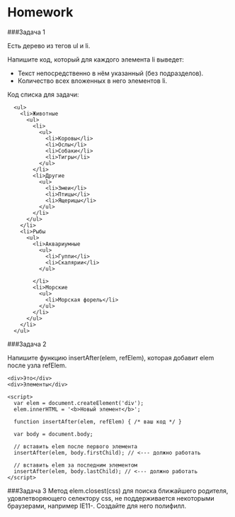 # Homework 

###Задача 1 

Есть дерево из тегов ul и li.

Напишите код, который для каждого элемента li выведет:
* Текст непосредственно в нём указанный (без подразделов).
* Количество всех вложенных в него элементов li.

Код списка для задачи: 
```
  <ul>
    <li>Животные
      <ul>
        <li>
          <ul>
            <li>Коровы</li>
            <li>Ослы</li>
            <li>Собаки</li>
            <li>Тигры</li>
          </ul>
        </li>
        <li>Другие
          <ul>
            <li>Змеи</li>
            <li>Птицы</li>
            <li>Ящерицы</li>
          </ul>
        </li>
      </ul>
    </li>
    <li>Рыбы
      <ul>
        <li>Аквариумные
          <ul>
            <li>Гуппи</li>
            <li>Скалярии</li>
          </ul>

        </li>
        <li>Морские
          <ul>
            <li>Морская форель</li>
          </ul>
        </li>
      </ul>
    </li>
  </ul>
```

###Задача 2 

Напишите функцию insertAfter(elem, refElem),
которая добавит elem после узла refElem.
```
<div>Это</div>
<div>Элементы</div>

<script>
  var elem = document.createElement('div');
  elem.innerHTML = '<b>Новый элемент</b>';

  function insertAfter(elem, refElem) { /* ваш код */ }

  var body = document.body;

  // вставить elem после первого элемента
  insertAfter(elem, body.firstChild); // <--- должно работать

  // вставить elem за последним элементом
  insertAfter(elem, body.lastChild); // <--- должно работать
</script>
``` 
###Задача 3 
Метод elem.closest(css) для поиска ближайшего родителя,
 удовлетворяющего селектору css, не поддерживается
 некоторыми браузерами, например IE11-.
Создайте для него полифилл.

